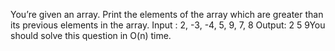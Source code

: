 You’re given an array. Print the elements of the array which are greater than its 
previous elements in the array.
 Input : 2, -3, -4, 5, 9, 7, 8    Output: 2 5 9You should solve this question in 
O(n) time.
